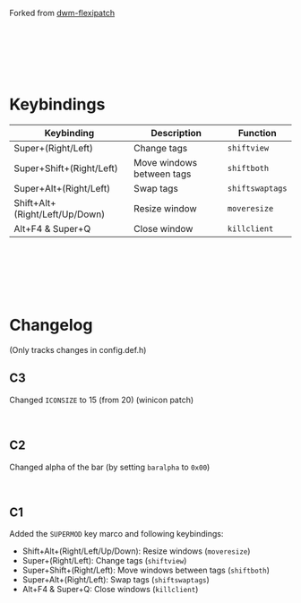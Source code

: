 Forked from [dwm-flexipatch](https://github.com/bakkeby/dwm-flexipatch)





<br><br><br><br><br>





# Keybindings
| Keybinding                     | Description               | Function        |
| ------------------------------ | ------------------------- | --------------- |
| Super+(Right/Left)             | Change tags               | `shiftview`     |
| Super+Shift+(Right/Left)       | Move windows between tags | `shiftboth`     |
| Super+Alt+(Right/Left)         | Swap tags                 | `shiftswaptags` |
| Shift+Alt+(Right/Left/Up/Down) | Resize window             | `moveresize`    |
| Alt+F4 & Super+Q               | Close window              | `killclient`    |




<br><br><br><br><br>



# Changelog
(Only tracks changes in config.def.h)

## C3
Changed `ICONSIZE` to 15 (from 20) (winicon patch)

<br>

## C2
Changed alpha of the bar (by setting `baralpha` to `0x00`)

<br>

## C1
Added the `SUPERMOD` key marco and following keybindings:
- Shift+Alt+(Right/Left/Up/Down): Resize windows (`moveresize`)
- Super+(Right/Left): Change tags (`shiftview`)
- Super+Shift+(Right/Left): Move windows between tags (`shiftboth`)
- Super+Alt+(Right/Left): Swap tags (`shiftswaptags`)
- Alt+F4 & Super+Q: Close windows (`killclient`)